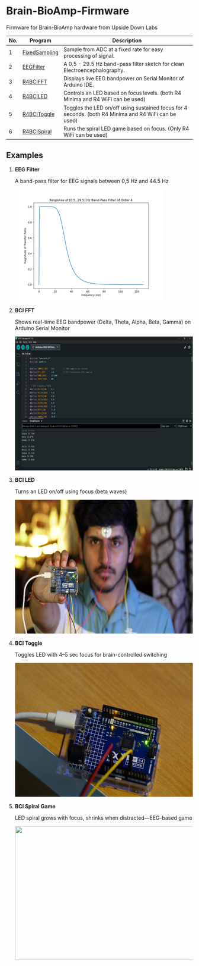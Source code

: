 # Brain-BioAmp-Firmware
Firmware for Brain-BioAmp hardware from Upside Down Labs

| No. | Program| Description |
| ---- | ---- | ---- |
|1 | [FixedSampling](1_Fixed_Sampling)| Sample from ADC at a fixed rate for easy processing of signal.|
|2 | [EEGFilter](2_EEG_Filter)| A 0.5 - 29.5 Hz band-pass filter sketch for clean Electroencephalography.|
|3 | [R4BCIFFT](3_BCI_FFT)| Displays live EEG bandpower on Serial Monitor of Arduino IDE.|
|4 | [R4BCILED](4_BCI_LED)| Controls an LED based on focus levels. (both R4 Minima and R4 WiFi can be used)|
|5 | [R4BCIToggle](5_BCI_Toggle)| Toggles the LED on/off using sustained focus for 4 seconds. (both R4 Minima and R4 WiFi can be used)|
|6 | [R4BCISpiral](6_BCI_Spiral)| Runs the spiral LED game based on focus. (Only R4 WiFi can be used)

## Examples

1. **EEG Filter**

    A band-pass filter for EEG signals between 0,5 Hz and 44.5 Hz 

    <img src="2_EEG_Filter/EEG_Filter.png" height="300" width="400">

2. **BCI FFT**

    Shows real-time EEG bandpower (Delta, Theta, Alpha, Beta, Gamma) on Arduino Serial Monitor

    <img src="3_BCI_FFT/BCI_FFT.png" height="360" width="640">

3. **BCI LED**

    Turns an LED on/off using focus (beta waves)

    <img src="4_BCI_LED/BCI_LED.jpg" height="360" width="640">

4. **BCI Toggle**

    Toggles LED with 4–5 sec focus for brain-controlled switching

    <img src="5_BCI_Toggle/BCI_Toggle.jpg" height="360" width="640">

5. **BCI Spiral Game**

    LED spiral grows with focus, shrinks when distracted—EEG-based game 

    <img src="6_R4BCISpiral/BCI_Spiral.jpg" height="360" width="640">